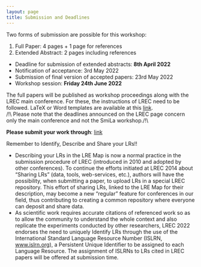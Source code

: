 ```yaml
---
layout: page
title: Submission and Deadlines
---
```

Two forms of submission are possible for this workshop:
1. Full Paper: 4 pages + 1 page for references
2. Extended Abstract: 2 pages including references


* Deadline for submission of extended abstracts: **8th April 2022**
* Notification of acceptance: 3rd May 2022
* Submission of final version of accepted papers: 23rd May 2022
* Workshop session: **Friday 24th June 2022**

The full papers will be published as workshop proceedings along with the LREC main conference. For these, the instructions of LREC need to be followed. LaTeX or Word templates are available at this [link](https://lrec2022.lrec-conf.org/en/submission2022/authors-kit/).<br>
/!\ Please note that the deadlines announced on the LREC page concern only the main conference and not the SmiLa workshop./!\

**Please submit your work through**: [link](https://www.softconf.com/lrec2022/SmiLa/)

Remember to Identify, Describe and Share your LRs!!
* Describing your LRs in the LRE Map is now a normal practice in the submission procedure of LREC (introduced in 2010 and adopted by other conferences). To continue the efforts initiated at LREC 2014 about “Sharing LRs” (data, tools, web-services, etc.), authors will have the possibility, when submitting a paper, to upload LRs in a special LREC repository. This effort of sharing LRs, linked to the LRE Map for their description, may become a new “regular” feature for conferences in our field, thus contributing to creating a common repository where everyone can deposit and share data.
* As scientific work requires accurate citations of referenced work so as to allow the community to understand the whole context and also replicate the experiments conducted by other researchers, LREC 2022 endorses the need to uniquely Identify LRs through the use of the International Standard Language Resource Number (ISLRN, www.islrn.org), a Persistent Unique Identifier to be assigned to each Language Resource. The assignment of ISLRNs to LRs cited in LREC papers will be offered at submission time.
